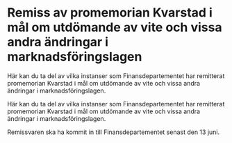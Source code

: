 # Remiss av promemorian Kvarstad i mål om utdömande av vite och vissa andra ändringar i marknadsföringslagen

Här kan du ta del av vilka instanser som Finansdepartementet har remitterat promemorian Kvarstad i mål om utdömande av vite och vissa andra ändringar i marknadsföringslagen.

Här kan du ta del av vilka instanser som Finansdepartementet har remitterat promemorian Kvarstad i mål om utdömande av vite och vissa andra ändringar i marknadsföringslagen.

Remissvaren ska ha kommit in till Finansdepartementet senast den 13 juni.
